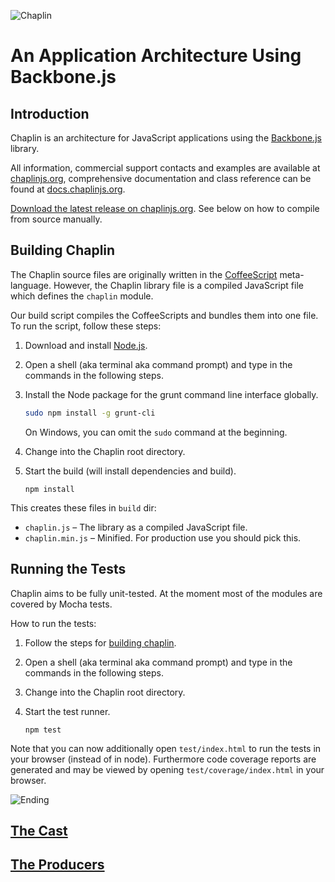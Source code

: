 ![Chaplin](http://s3.amazonaws.com/imgly_production/3401027/original.png)

# An Application Architecture Using Backbone.js

## Introduction

Chaplin is an architecture for JavaScript applications using the [Backbone.js](http://documentcloud.github.com/backbone/) library.

All information, commercial support contacts and examples are available at [chaplinjs.org](http://chaplinjs.org), comprehensive documentation and class reference can be found at [docs.chaplinjs.org](http://docs.chaplinjs.org).

[Download the latest release on chaplinjs.org](http://chaplinjs.org/#downloads). See below on how to compile from source manually.

## Building Chaplin

The Chaplin source files are originally written in the [CoffeeScript](http://coffeescript.org/) meta-language. However, the Chaplin library file is a compiled JavaScript file which defines the `chaplin` module.

Our build script compiles the CoffeeScripts and bundles them into one file. To run the script, follow these steps:

1. Download and install [Node.js](http://nodejs.org/).
2. Open a shell (aka terminal aka command prompt) and type in the commands in the following steps.
3. Install the Node package for the grunt command line interface globally.

   ```sh
   sudo npm install -g grunt-cli
   ```

   On Windows, you can omit the `sudo` command at the beginning.

4. Change into the Chaplin root directory.
5. Start the build (will install dependencies and build).

   ```
   npm install
   ```

This creates these files in `build` dir:

* `chaplin.js` – The library as a compiled JavaScript file.
* `chaplin.min.js` – Minified. For production use you should pick this.

## Running the Tests

Chaplin aims to be fully unit-tested. At the moment most of the modules are covered by Mocha tests.

How to run the tests:

1. Follow the steps for [building chaplin](#building-chaplin).
2. Open a shell (aka terminal aka command prompt) and type in the commands in the following steps.
3. Change into the Chaplin root directory.
4. Start the test runner.

   ```
   npm test
   ```

Note that you can now additionally open `test/index.html` to run the tests in your browser (instead of in node).
Furthermore code coverage reports are generated and may be viewed by opening `test/coverage/index.html` in your browser.

![Ending](http://s3.amazonaws.com/imgly_production/3362023/original.jpg)

## [The Cast](https://github.com/chaplinjs/chaplin/blob/master/AUTHORS.md#the-cast)

## [The Producers](https://github.com/chaplinjs/chaplin/blob/master/AUTHORS.md#the-producers)
